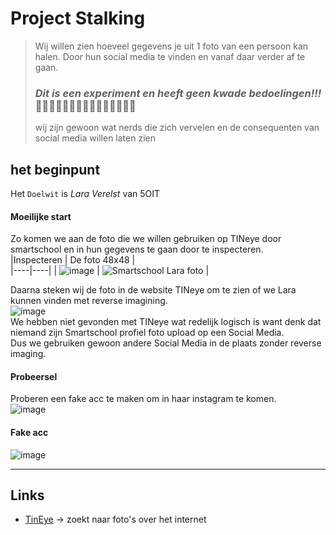# Project Stalking
> Wij willen zien hoeveel gegevens je uit 1 foto van een persoon kan halen.
> Door hun social media te vinden en vanaf daar verder af te gaan.
> ### ***Dit is een experiment en heeft geen kwade bedoelingen!!!*** 🤞🤨🤨🤨🤨🤨🤨🤨🤨🤨🤨🤨🤨🤨😐
> wij zijn gewoon wat nerds die zich vervelen en de consequenten van social media willen laten zien

## het beginpunt
Het `Doelwit` is *Lara Verelst* van 5OIT

#### Moeilijke start  
Zo komen we aan de foto die we willen gebruiken op TINeye door smartschool en in hun gegevens te gaan door te inspecteren.  
|Inspecteren | De foto 48x48 |  
|----|----|
| ![image](https://user-images.githubusercontent.com/105280571/169761499-4cfd4f8f-b054-497e-aeff-15f34fb80b68.png) | ![Smartschool Lara foto](https://user-images.githubusercontent.com/105280571/169761780-561a38b8-8560-4deb-af85-456e8e6bc4d7.png) |  

Daarna steken wij de foto in de website TINeye om te zien of we Lara kunnen vinden met reverse imagining.  
![image](https://user-images.githubusercontent.com/105280571/169762483-1d7a9f7b-884e-4256-8626-fe8562d34c29.png)  
We hebben niet gevonden met TINeye wat redelijk logisch is want denk dat niemand zijn Smartschool profiel foto upload op een Social Media.  
Dus we gebruiken gewoon andere Social Media in de plaats zonder reverse imaging.  

#### Probeersel
Proberen een fake acc te maken om in haar instagram te komen.  
![image](https://user-images.githubusercontent.com/105280571/169764906-c0b652a0-5864-4a6b-90cf-520115b143cd.png)

#### Fake acc
![image](https://user-images.githubusercontent.com/105280571/169770092-0f51124b-328e-4919-96c9-8d0caaf8b3c1.png)

___
## Links
* [TinEye](https://tineye.com/) -> zoekt naar foto's over het internet
